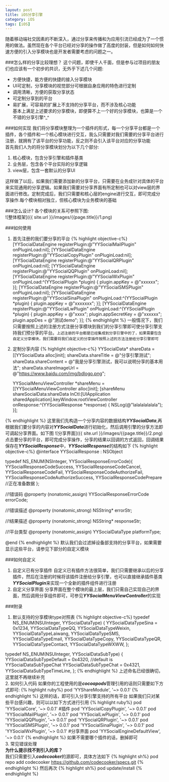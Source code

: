 ```yaml
---
layout: post
title: iOS分享引擎
category: iOS
tags: [iOS]
---
```


随着移动端社交因素的不断深入，通过分享来传播和为应用引流已经成为了一个惯用的做法。虽然现在各个平台已经对分享的操作做了高度的封装，但是如何如何快速方便的引入分享模块也是开发者需要考虑的问题之一。

###怎么样的分享比较理想？
这个问题，即使千人千面，但是参与过项目的朋友们也应该有一个初步的共识，无外乎下述几个问题:  
* 方便快捷，能方便的快捷的接入分享模块  
* UI可定制，分享模块的视觉部分可根据自身应用的特色进行定制  
* 调用清晰，方便的获取分享状态  
* 可定制分享到的平台  
* 易扩展，可容易的扩展上不支持的分享平台，而不涉及核心功能   
基本上满足上述要求的分享模块，即便算不上一个好的分享模块，也算是一个不错的分享引擎^_^  

###如何实现
我们将分享模块整理为一个插件的形式，每一个分享平台都是一个插件，各个插件和一个核心模块进行交互，我么只需要对我们需要的分享平台进行注册，就拥有了该平台的分享功能，反之则不会引入该平台对应的分享功能  
首先我们人为的将分享模块划分为以下几个部分:  
1. 核心模块，包含分享引擎和插件基类  
2. 业务层，包含各个平台实际的分享逻辑  
3. view层，包含一套默认的分享UI   

这样做了以后，如果我们需要添加新的分享平台，只需要在业务成针对具体的平台来实现通用的分享逻辑。如果我们需要对分享界面有所定制也可以对view层的界面进行修改。定制完成后，我们只需要和核心层的engine进行交互，即可完成分享操作.<kp>每个模块相对独立，但核心模块为业务模块的基础</kp>  

###怎么设计?
各个模块的关系可参照下图:  
![整体框架]({{ site.url }}/images/{{page.title}}/1.png)

###如何使用
1. 首先注册的我们要分享的平台
{% highlight objective-c%}
[YYSocialDataEngine registerPlugin:@"YYSocialMailPlugin" onPluginLoad:nil];
    [YYSocialDataEngine registerPlugin:@"YYSocialCopyPlugin" onPluginLoad:nil];
    [YYSocialDataEngine registerPlugin:@"YYSocialQRPlugin" onPluginLoad:nil];
    [YYSocialDataEngine registerPlugin:@"YYSocialQQPlugin" onPluginLoad:nil];
    [YYSocialDataEngine registerPlugin:@"YYSocialWxPlugin" onPluginLoad:^(YYSocialPlugin *plugin) {
        plugin.appKey = @"xxxxxx";
    }];
    [YYSocialDataEngine registerPlugin:@"YYSocialSMSPlugin" onPluginLoad:nil];
    [YYSocialDataEngine registerPlugin:@"YYSocialSinaPlugin" onPluginLoad:^(YYSocialPlugin *plugin) {
        plugin.appKey = @"xxxxxxx";
    }];
    [YYSocialDataEngine registerPlugin:@"YYSocialLwPlugin" onPluginLoad:^(YYSocialPlugin *plugin) {
        plugin.appKey = @"xxxx";
        plugin.appSecretKey = @"xxxxxx";
        plugin.appDes = @"测试demo";
    }];
{% endhighlight %} 
一般情况下，我们只需要按照上述的注册方式注册分享模块到我们的分享引擎即可使分享引擎支持我们预分享的平台。`上述注册的平台都是已经集成到分享引擎中的了，如果需要包含自定义分享模块，我们需要将我们自定义的分享插件按照上述的方法注册给分享引擎即可`  
2. 定制分享内容
{% highlight objective-c%}
YYSocialData* shareData = [[YYSocialData alloc]init];
    shareData.shareTitle = @"分享引擎测试";
    shareData.shareContent = @"我是分享引擎测试，我可以说明分享的基本用法";
    shareData.shareImageUrl = @"https://www.baidu.com/img/bdlogo.png";
    
    YYSocialMenuViewController *shareMenu = [[YYSocialMenuViewController alloc]init];
    [shareMenu shareSocialData:shareData InCtl:[UIApplication sharedApplication].keyWindow.rootViewController onResponse:^(YYSocialResponse *response) {
        NSLog(@"lalalalalalala");
    }];

{% endhighlight %} 
这里我们先构造一个分享内容的数据结构***YYSocialData***,再根据我们要分享的内容对***YYSocialData***进行初始化，然后调用引擎的分享方法即可调起分享界面。如下图
![分享界面]({{ site.url }}/images/{{page.title}}/2.png)
点击要分享的平台，即可完成分享操作，分享的结果以回调的方式返回，回调结果保存在***YYSocialResponse***中，***YYSocialResponse***的结构如下
{% highlight objective-c%}
@interface YYSocialResponse : NSObject

typedef NS_ENUM(NSInteger, YYSocialResponseErrorCode){
    YYSocialResponseCodeSuccess,
    YYSocialResponseCodeCancel,
    YYSocialResponseCodeFail,
    YYSocialResponseCodeAuthorizeFail,
    YYSocialResponseCodeAuthorizeSuccess,
    YYSocialResponseCodePrepare                     //正在准备数据
};

//!错误码
@property (nonatomic,assign) YYSocialResponseErrorCode errorCode;

//!错误描述
@property (nonatomic,strong) NSString* errorStr;

//!结果描述
@property (nonatomic,strong) NSString* responseStr;

//!平台类型
@property (nonatomic,assign) YYSocialDataType platformType;


@end
{% endhighlight %}
默认我们会过滤掉设备部支持的分享平台，如果需要显示这些平台，请参见下部分的自定义模块

###如何自定义
1. 自定义已有分享插件
自定义已有插件方法很简单，我们只需要继承以后的分享插件，然后在注册的时候将该插件注册给分享引擎，也可以直接继承插件基类***YYSocialPlugin***来实现一个全新的插件组件进行注册
2. 自定义分享界面
分享界面在整个模块的最上层，我们只需自己实现自己的界面，然后调用分享组件即可，可参见***YYSocialMenuViewController***的实现


###附录
1. 默认支持的分享模块type对照表
{% highlight objective-c%}
typedef NS_ENUM(NSUInteger, YYSocialDataType) {
    YYSocialDataTypeSina = 0x1234,
    YYSocialDataTypeQQ,
    YYSocialDataTypeWeixin,
    YYSocialDataTypeLaiwang,
    YYSocialDataTypeSMS,
    YYSocialDataTypeEmail,
    YYSocialDataTypeCopy,
    YYSocialDataTypeQR,
    YYSocialDataTypeContact,
    YYSocialDataTypeWXWW,
};

typedef NS_ENUM(NSUInteger, YYSocialDataSubType) {
    YYSocialDataSubTypeDefault = 0x4320,                //default is YYSocialDataSubTypeChat
    YYSocialDataSubTypeChat = 0x4321,
    YYSocialDataSubTypeTimeLine,
};
{% endhighlight %}
上述命名已经很确切，这里就不再继续补充  
2. 如何引入代码
如果你的工程使用的是***cocoapods***管理引用的话则只需要如下方式即可:
{% highlight ruby%}
pod 'YYShareModule', '~> 0.0.1'
{% endhighlight %}
这样的话，即可引入分享引擎支持的所有平台
如果我们只对某些平台感兴趣，则可以以如下方式进行引用
{% highlight ruby%}
pod 'YYSocialCore', '~> 0.0.1'
#插件
pod 'YYSocialCopyPlugin', '~> 0.0.1'
pod 'YYSocialMailPlugin', '~> 0.0.1'
pod 'YYSocialLwPlugin', '~> 0.0.1'
pod 'YYSocialQQPlugin', '~> 0.0.1'
pod 'YYSocialQRPlugin', '~> 0.0.1'
pod 'YYSocialSMSPlugin', '~> 0.0.1'
pod 'YYSocialSinaPlugin', '~> 0.0.1'
pod 'YYSocialWxPlugin', '~> 0.0.1'
#分享界面
pod 'YYSocialEngineDefaultView', '~> 0.0.1'
{% endhighlight %}
如果不需要哪个插件的话，删掉即可  
3. 常见错误处理  
**为什么提示找不到引入的库？**  
我们只需要引入***codecooker***的源即可，具体方法如下
{% highlight sh%}
pod repo add codecooker https://github.com/codecooker/specs.git
{% endhighlight %}
然后再次
{% highlight sh%}
pod update/install
{% endhighlight %}












